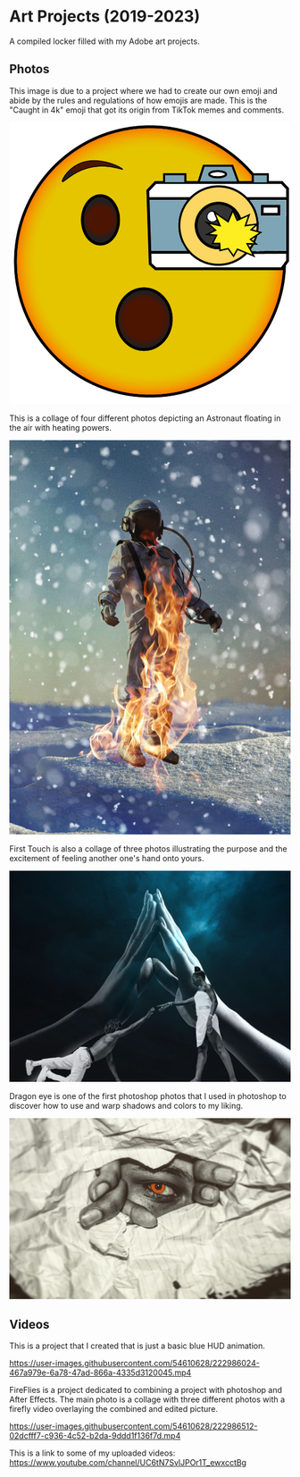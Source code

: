 # Art Projects (2019-2023)
A compiled locker filled with my Adobe art projects.

## Photos

This image is due to a project where we had to create our own emoji and abide by the rules and regulations of how emojis are made. This is the "Caught in 4k" emoji that got its origin from TikTok memes and comments.

![Caught Emoji](img/Caught-Emoji.png)



This is a collage of four different photos depicting an Astronaut floating in the air with heating powers.

![Astro On Fire](img/Copy%20of%20AstroOnFire.jpg)



First Touch is also a collage of three photos illustrating the purpose and the excitement of feeling another one's hand onto yours.

![First Touch](img/Copy%20of%20FinishedCollage2_Lex.jpg)



Dragon eye is one of the first photoshop photos that I used in photoshop to discover how to use and warp shadows and colors to my liking.

![Dragon Eye](img/DragonEye.PNG)



## Videos

This is a project that I created that is just a basic blue HUD animation.

https://user-images.githubusercontent.com/54610628/222986024-467a979e-6a78-47ad-866a-4335d3120045.mp4

FireFlies is a project dedicated to combining a project with photoshop and After Effects. The main photo is a collage with three different photos with a firefly video overlaying the combined and edited picture.

https://user-images.githubusercontent.com/54610628/222986512-02dcfff7-c936-4c52-b2da-9ddd1f136f7d.mp4

This is a link to some of my uploaded videos: https://www.youtube.com/channel/UC6tN7SvlJPOr1T_ewxcctBg 

